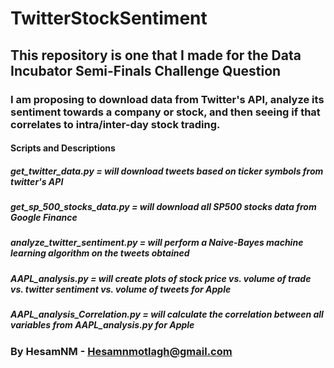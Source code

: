 # TwitterStockSentiment
## This repository is one that I made for the Data Incubator Semi-Finals Challenge Question
### I am proposing to download data from Twitter's API, analyze its sentiment towards a company or stock, and then seeing if that correlates to intra/inter-day stock trading.
#### Scripts and Descriptions
##### get_twitter_data.py = will download tweets based on ticker symbols from twitter's API
##### get_sp_500_stocks_data.py = will download all SP500 stocks data from Google Finance
##### analyze_twitter_sentiment.py = will perform a Naive-Bayes machine learning algorithm on the tweets obtained
##### AAPL_analysis.py = will create plots of stock price vs. volume of trade vs. twitter sentiment vs. volume of tweets for Apple
##### AAPL_analysis_Correlation.py = will calculate the correlation between all variables from AAPL_analysis.py for Apple
### By HesamNM - Hesamnmotlagh@gmail.com
